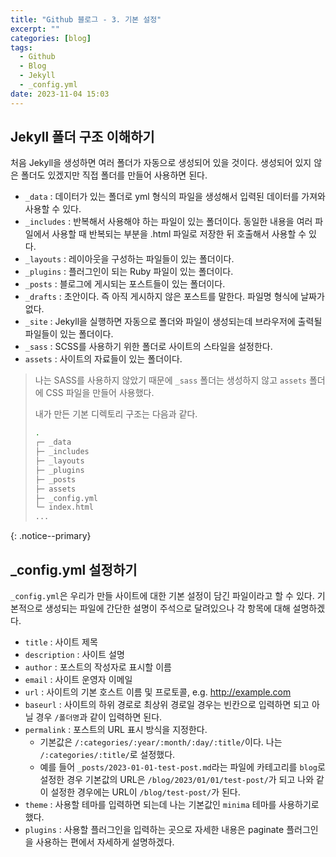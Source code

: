 ```yaml
---
title: "Github 블로그 - 3. 기본 설정"
excerpt: ""
categories: [blog]
tags:
  - Github
  - Blog
  - Jekyll
  - _config.yml
date: 2023-11-04 15:03
---
```


## Jekyll 폴더 구조 이해하기

처음 Jekyll을 생성하면 여러 폴더가 자동으로 생성되어 있을 것이다. 생성되어 있지 않은 폴더도 있겠지만 직접 폴더를 만들어 사용하면 된다.

* `_data` : 데이터가 있는 폴더로 yml 형식의 파일을 생성해서 입력된 데이터를 가져와 사용할 수 있다.
* `_includes` : 반복해서 사용해야 하는 파일이 있는 폴더이다. 동일한 내용을 여러 파일에서 사용할 때 반복되는 부분을 .html 파일로 저장한 뒤 호출해서 사용할 수 있다.
* `_layouts` : 레이아웃을 구성하는 파일들이 있는 폴더이다.
* `_plugins` : 플러그인이 되는 Ruby 파일이 있는 폴더이다.
* `_posts` : 블로그에 게시되는 포스트들이 있는 폴더이다.
* `_drafts` : 초안이다. 즉 아직 게시하지 않은 포스트를 말한다. 파일명 형식에 날짜가 없다.
* `_site` : Jekyll을 실행하면 자동으로 폴더와 파일이 생성되는데 브라우저에 출력될 파일들이 있는 폴더이다.
* `_sass` : SCSS를 사용하기 위한 폴더로 사이트의 스타일을 설정한다.
* `assets` : 사이트의 자료들이 있는 폴더이다.

> 나는 SASS를 사용하지 않았기 때문에 `_sass` 폴더는 생성하지 않고 `assets` 폴더에 CSS 파일을 만들어 사용했다.
>
> 내가 만든 기본 디렉토리 구조는 다음과 같다.
>
> ```bash
> .
> ┌─ _data
> ├─ _includes
> ├─ _layouts
> ├─ _plugins
> ├─ _posts
> ├─ assets
> ├─ _config.yml
> └─ index.html
> ...
> ```
{: .notice--primary}

## _config.yml 설정하기

`_config.yml`은 우리가 만들 사이트에 대한 기본 설정이 담긴 파일이라고 할 수 있다. 기본적으로 생성되는 파일에 간단한 설명이 주석으로 달려있으나 각 항목에 대해 설명하겠다.

* `title` : 사이트 제목
* `description` : 사이트 설명
* `author` : 포스트의 작성자로 표시할 이름
* `email` : 사이트 운영자 이메일
* `url` : 사이트의 기본 호스트 이름 및 프로토콜, e.g. http://example.com
* `baseurl` : 사이트의 하위 경로로 최상위 경로일 경우는 빈칸으로 입력하면 되고 아닐 경우 `/폴더명`과 같이 입력하면 된다.
* `permalink` : 포스트의 URL 표시 방식을 지정한다.
  - 기본값은 `/:categories/:year/:month/:day/:title/`이다. 나는 `/:categories/:title/`로 설정했다.
  - 예를 들어 `_posts/2023-01-01-test-post.md`라는 파일에 카테고리를 `blog`로 설정한 경우 기본값의 URL은 `/blog/2023/01/01/test-post/`가 되고 나와 같이 설정한 경우에는 URL이 `/blog/test-post/`가 된다.
* `theme` : 사용할 테마를 입력하면 되는데 나는 기본값인 `minima` 테마를 사용하기로 했다.
* `plugins` : 사용할 플러그인을 입력하는 곳으로 자세한 내용은 paginate 플러그인을 사용하는 편에서 자세하게 설명하겠다.
